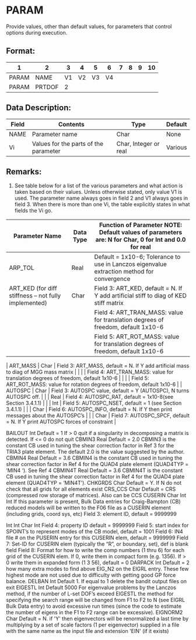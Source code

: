 # PARAM

Provide values, other than default values, for parameters that control options during execution.

## Format:
|   1   |   2    | 3  | 4  | 5  | 6  | 7  | 8  | 9  | 10 |
| ----- | ------ | -- | -- | -- | -- | -- | -- | -- | -- |
| PARAM | NAME   | V1 | V2 | V3 | V4 |    |    |    |    | 
| PARAM | PRTDOF | 2  |    |    |    |    |    |    |    | 

## Data Description:

| Field | Contents       | Type | Default |
| ----- | -------------- | ---- | ------- |
| NAME  | Parameter name | Char | None    |
| Vi    | Values for the parts of the parameter | Char, Integer or real | Various |

## Remarks:
1. See table below for a list of the various parameters and what action is taken based on their
values. Unless otherwise stated, only value V1 is used. The parameter name always goes in
field 2 and V1 always goes in field 3. When there is more than one Vi, the table explicitly states
in what fields the Vi go.

| Parameter Name                                       | Data Type | Function of Parameter NOTE: Default values of parameters are: N for Char, 0 for Int and 0.0 for real | 
| ---------------                                      | --------- | ---------------------------------------------------------------------------------------------------- |
| ARP_TOL                                              | Real | Default = 1x10-6; Tolerance to use in Lanczos eigenvalue extraction method for convergence |
| ART_KED (for diff stiffness – not fully implemented) | Char | Field 3: ART_KED, default = N. If Y add artificial stiff to diag of KED stiff matrix |
|                                                      |      | Field 4: ART_TRAN_MASS: value for translation degrees of freedom, default 1x10-6 |
|                                                      |      | Field 5: ART_ROT_MASS: value for translation degrees of freedom, default 1x10-6 |

| ART_MASS                                             | Char | Field 3: ART_MASS, default = N. If Y add artificial mass to diag of MGG mass matrix |
|                                                      |      | Field 4: ART_TRAN_MASS: value for translation degrees of freedom, default 1x10-6 |
|                                                      |      | Field 5: ART_ROT_MASS: value for rotation degrees of freedom, default 1x10-6 |
| AUTOSPC                                              | Char | Field 3: AUTOSPC value, default = Y (AUTOSPC), N turns AUTOSPC off. |
|                                                      | Real | Field 4: AUTOSPC_RAT, default = 1x10-8(see Section 3.4.1.1) |
|                                                      | Int  | Field 5: AUTOSPC_NSET, default = 1 (see Section 3.4.1.1) |
|                                                      | Char | Field 6: AUTOSPC_INFO, default = N. If Y then print messages about the AUTOSPC’s |
|                                                      | Char | Field 7: AUTOSPC_SPCF, default = N. If Y print AUTOSPC forces of constraint |

BAILOUT Int Default = 1
If > 0 quit if a singularity in decomposing a matrix is detected.
If <= 0 do not quit
CBMIN3 Real Default = 2.0
CBMIN3 is the constant CB used in tuning the shear correction factor in Ref 3 for
the TRIA3 plate element. The default 2.0 is the value suggested by the author.
CBMIN4 Real Default = 3.6
CBMIN4 is the constant CB used in tuning the shear correction factor in Ref 4 for
the QUAD4 plate element (QUAD4TYP = ‘MIN4 ‘). See Ref 4
CBMIN4T Real Default = 3.6
CBMIN4T is the constant CB used in tuning the shear correction factor in Ref 4 for
the QUAD4 plate element (QUAD4TYP = ‘MIN4T’).
CHKGRDS Char Default = Y. If N do not check that all grids for all elements exist
CRS_CCS Char Default = CRS (compressed row storage of matrices). Also can be CCS
CUSERIN Char
Int
Int
If this parameter is present, Bulk Data entries for Craig-Bampton (CB) reduced
models will be written to the F06 file as a CUSERIN element (including grids, coord
sys, etc)
Field 3: element ID, default = 9999999

Int
Int
Char
Int
Field 4: property ID default = 9999999
Field 5: start index for SPOINT’s to represent modes of the CB model, default =
1001
Field 6: IN4 file # on the PUSERIN entry for this CUSERIN elem, default = 9999999
Field 7: Set-ID for CUSERIN elem (typically the “R”, or boundary, set), def is blank
field
Field 8: Format for how to write the comp numbers (1 thru 6) for each grid of the
CUSERIN elem. If 0, write them in compact form (e.g. 1356). If > 0 write them in
expanded form (1 3 56), default = 0
DARPACK Int Default = 2
how many extra modes to find above EIG_N2 on the EIGRL entry. These few
highest mode are not used due to difficulty with getting good GP force balance.
DELBAN Int Default 1. If equal to 1 delete the bandit output files on exit
EIGESTL Int Default 5000
For eigenvalue problems by the Lanczos method, if the number of L-set DOF’s
exceed EIGESTL the method for specifying the search range will be changed from
F1 to F2 to N (see EIGRL Bulk Data entry) to avoid excessive run times (since the
code to estimate the number of eigens in the F1 to F2 range can be excessive).
EIGNORM2 Char Default = N. if 'Y' then eigenvectors will be renormalized a last time by multiplying
by a set of scale factors (1 per eigenvector) supplied in a file with the same name as
the input file and extension 'EIN' (if it exists)

